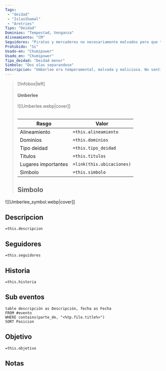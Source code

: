 ```yaml
---
Tags:
 - "deidad"
 - "IslasShamal"
 - "Aretries"
Tipo: "Deidad"
Dominios: "Tempestad, Venganza"
Alineamiento: "CM"
Seguidores: "Piratas y mercaderes no necesariamente malvados pero que temen la furia del mar"
Prohibido: "Si"
Usado-en: "Chumipower"
Usado_en: "Chumipower"
Tipo_deidad: "Deidad menor"
Simbolo: "Dos olas separandose"
Descripcion: "Umberlee era temperamental, malvada y maliciosa. No sentía la obligación moral de cumplir ninguno de sus acuerdos o promesas si el resultado final no era beneficioso para ella. Eso, y su deseo por los objetos de valor y los tributos excesivos, caracterizaban su insaciable codicia y crueldad. Estaba ávida de poder y le encantaba ejercerlo, jugando con sus adoradores.	"
---
```

> [!infobox|left]
>  #### Umberlee
> ![[Umberlee.webp|cover]]
> ######   
> |Rasgo | Valor |
> | --- | --- |
> | Alineamiento | `=this.alineamiento`|
> | Dominios | `=this.dominios` |
> | Tipo deidad | `=this.tipo_deidad` |
> | Titulos | `=this.titulos` |
>  | Lugares  importantes| `=link(this.ubicaciones)` |
> |Simbolo| `=this.simbolo`|
>  ## Simbolo
![[Umberlee_symbol.webp|cover]]

## Descripcion
  `=this.descripcion`

## Seguidores
  `=this.seguidores`
  
## Historia
  `=this.historia`
## Sub eventos
```dataview
table descripción as Descripción, fecha as Fecha
FROM #evento
WHERE contains(parte_de, "<%tp.file.title%>")
SORT Posicion
```
## Objetivo
   `=this.objetivo`

## Notas
